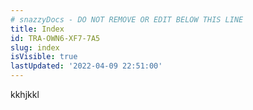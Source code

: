 ```yaml
---
# snazzyDocs - DO NOT REMOVE OR EDIT BELOW THIS LINE
title: Index
id: TRA-OWN6-XF7-7A5
slug: index
isVisible: true
lastUpdated: '2022-04-09 22:51:00'
---
```

kkhjkkl